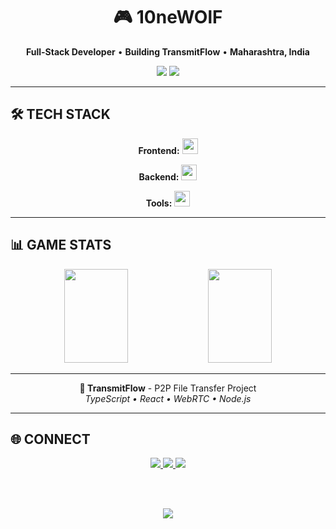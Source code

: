 <div align="center">

# 🎮 **10neWOlF**

**Full-Stack Developer** • **Building TransmitFlow** • **Maharashtra, India**

<img src="https://img.shields.io/badge/STATUS-ONLINE-00ff41?style=flat&labelColor=000"/>
<img src="https://img.shields.io/badge/LEVEL-SENIOR_DEV-ff6b00?style=flat&labelColor=000"/>

</div>

---

## 🛠️ **TECH STACK**

<div align="center">

**Frontend:** 
<img src="https://skillicons.dev/icons?i=react,nextjs,typescript,javascript" height="25"/>

**Backend:** 
<img src="https://skillicons.dev/icons?i=python,django,nodejs,mongodb" height="25"/>

**Tools:** 
<img src="https://skillicons.dev/icons?i=gcp,docker,git,vscode" height="25"/>

</div>

---

## 📊 **GAME STATS**

<div align="center">

<img src="https://github-readme-stats.vercel.app/api?username=10neWOlF&show_icons=true&theme=dark&hide_border=true&bg_color=000000&title_color=00ff41&icon_color=ffaa00&text_color=ffffff&count_private=true" width="45%" height="150"/>
<img src="https://streak-stats.demolab.com/?user=10neWOlF&theme=dark&hide_border=true&background=000000&stroke=00ff41&ring=ffaa00&fire=ff6b00&currStreakNum=ffffff" width="45%" height="150"/>

</div>

---

<div align="center">

**🚀 TransmitFlow** - P2P File Transfer Project  
*TypeScript • React • WebRTC • Node.js*

</div>

---

## 🌐 **CONNECT**

<div align="center">

<a href="mailto:shubhamp2504@gmail.com">
<img src="https://img.shields.io/badge/EMAIL-ff4444?style=for-the-badge&logo=gmail&logoColor=white&labelColor=000000"/>
</a>
<a href="https://x.com/ShubhamPardule">
<img src="https://img.shields.io/badge/TWITTER-1da1f2?style=for-the-badge&logo=twitter&logoColor=white&labelColor=000000"/>
</a>
<a href="https://github.com/10neWOlF">
<img src="https://img.shields.io/badge/GITHUB-333333?style=for-the-badge&logo=github&logoColor=white&labelColor=000000"/>
</a>

<br/><br/>

<img src="https://komarev.com/ghpvc/?username=10neWOlF&label=VISITORS&color=00ff41&style=flat-square&labelColor=000000"/>

</div>
